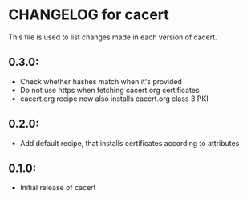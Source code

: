 # CHANGELOG for cacert

This file is used to list changes made in each version of cacert.

## 0.3.0:

* Check whether hashes match when it's provided
* Do not use https when fetching cacert.org certificates
* cacert.org recipe now also installs cacert.org class 3 PKI

## 0.2.0:

* Add default recipe, that installs certificates according to attributes

## 0.1.0:

* Initial release of cacert
